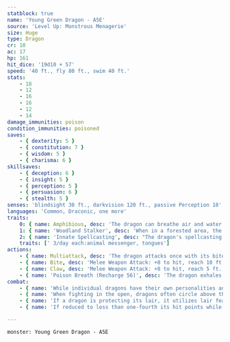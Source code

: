 ```yaml
---
statblock: true
name: 'Young Green Dragon - A5E'
source: 'Level Up: Monstrous Menagerie'
size: Huge
type: Dragon
cr: 10
ac: 17
hp: 161
hit_dice: '19d10 + 57'
speed: '40 ft., fly 80 ft., swim 40 ft.'
stats:
    - 18
    - 12
    - 16
    - 16
    - 12
    - 14
damage_immunities: poison
condition_immunities: poisoned
saves:
    - { dexterity: 5 }
    - { constitution: 7 }
    - { wisdom: 5 }
    - { charisma: 6 }
skillsaves:
    - { deception: 6 }
    - { insight: 5 }
    - { perception: 5 }
    - { persuasion: 6 }
    - { stealth: 5 }
senses: 'blindsight 30 ft., darkvision 120 ft., passive Perception 18'
languages: 'Common, Draconic, one more'
traits:
    0: { name: Amphibious, desc: 'The dragon can breathe air and water.' }
    1: { name: 'Woodland Stalker', desc: 'When in a forested area, the dragon has advantage on Stealth checks.' }
    2: { name: 'Innate Spellcasting', desc: "The dragon's spellcasting ability is Charisma (save DC 14). It can innately cast the following spells, requiring no material components." }
    traits: [' 3/day each:animal messenger, tongues']
actions:
    - { name: Multiattack, desc: 'The dragon attacks once with its bite and twice with its claws.' }
    - { name: Bite, desc: 'Melee Weapon Attack: +8 to hit, reach 10 ft., one target. Hit: 20 (3d10 + 4) piercing damage plus 4 (1d8) poison damage.' }
    - { name: Claw, desc: 'Melee Weapon Attack: +8 to hit, reach 5 ft., one target. Hit: 13 (2d8 + 4) slashing damage.' }
    - { name: 'Poison Breath (Recharge 56)', desc: 'The dragon exhales poisonous gas in a 30-foot cone. Each creature in that area makes a DC 15 Constitution saving throw, taking 42 (12d6) poison damage on a failed save or half damage on a success.' }
combat:
    - { name: 'While individual dragons have their own personalities and tactics, most rely heavily on their breath weapons', desc: 'They use them whenever they can, preferably from maximum distance and while flying above their enemies.' }
    - { name: 'When fighting in the open, dragons often circle above their enemies as they wait for their breath weapons to recharge', desc: "They only close to melee if their enemies deal significant damage with ranged attacks, or if they can savage an enemy cut off from its allies. Once bloodied, dragons become more aggressive, attacking with bite and claws when their breath weapons aren't available." }
    - { name: 'If a dragon is protecting its lair, it utilizes lair features, traps, allies, and architecture such as escape tunnels to keep up a hit-and-run fight, reappearing only when it has a fully-recharged breath weapon', desc: 'If the dragon is forced into melee combat, it uses its bite and claws against a single foe. If it has legendary actions like Roar and Wing Attack, it uses them to disperse its other enemies.' }
    - { name: 'If reduced to less than one-fourth its hit points while fighting in the open, a dragon flies away', desc: 'However, it fights to the death to defend its lair, unless it can regain the upper hand through tricks or bargains.' }

---
```

```statblock
monster: Young Green Dragon - A5E
```
